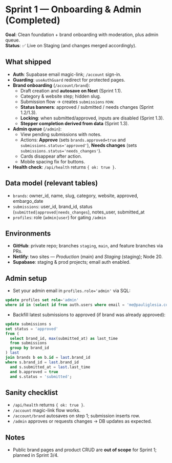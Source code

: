 # Sprint 1 — Onboarding & Admin (Completed)

**Goal**: Clean foundation + brand onboarding with moderation, plus admin queue.  
**Status**: ✅ Live on Staging (and changes merged accordingly).

## What shipped
- **Auth**: Supabase email magic-link; `/account` sign-in.
- **Guarding**: `useAuthGuard` redirect for protected pages.
- **Brand onboarding** (`/account/brand`):
  - Draft creation and **autosave on Next** (Sprint 1.1).
  - Category & website step; hidden slug.
  - Submission flow → creates `submissions` row.
  - **Status banners**: approved / submitted / needs changes (Sprint 1.2/1.3).
  - **Locking**: when submitted/approved, inputs are disabled (Sprint 1.3).
  - **Stepper completion derived from data** (Sprint 1.3).
- **Admin queue** (`/admin`):
  - View pending submissions with notes.
  - Actions: **Approve** (sets `brands.approved=true` and `submissions.status='approved'`), **Needs changes** (sets `submissions.status='needs_changes'`).
  - Cards disappear after action.
  - Mobile spacing fix for buttons.
- **Health check**: `/api/health` returns `{ ok: true }`.

## Data model (relevant tables)
- `brands`: owner_id, name, slug, category, website, approved, embargo_date
- `submissions`: user_id, brand_id, status (`submitted|approved|needs_changes`), notes_user, submitted_at
- `profiles`: role (`admin|user`) for gating `/admin`

## Environments
- **GitHub**: private repo; branches `staging`, `main`, and feature branches via PRs.
- **Netlify**: two sites — *Production* (main) and *Staging* (staging); Node 20.
- **Supabase**: staging & prod projects; email auth enabled.

## Admin setup
- Set your admin email in `profiles.role='admin'` via SQL:
```sql
update profiles set role='admin'
where id in (select id from auth.users where email = 'me@pauliglesia.com');
```
- Backfill latest submissions to approved (if brand was already approved):
```sql
update submissions s
set status = 'approved'
from (
  select brand_id, max(submitted_at) as last_time
  from submissions
  group by brand_id
) last
join brands b on b.id = last.brand_id
where s.brand_id = last.brand_id
  and s.submitted_at = last.last_time
  and b.approved = true
  and s.status = 'submitted';
```

## Sanity checklist
- `/api/health` returns `{ ok: true }`.
- `/account` magic-link flow works.
- `/account/brand` autosaves on step 1; submission inserts row.
- `/admin` approves or requests changes → DB updates as expected.

## Notes
- Public brand pages and product CRUD are **out of scope** for Sprint 1; planned in Sprint 3/4.
